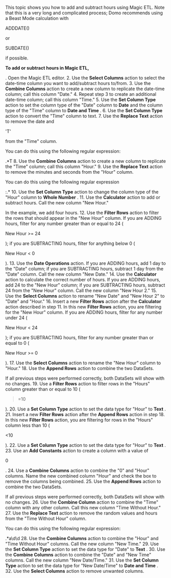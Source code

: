 

This topic shows you how to add and subtract hours using Magic ETL. Note that this is a very long and complicated process; Domo recommends using a Beast Mode calculation with

ADDDATE()

or

SUBDATE()

if possible.


**To add or subtract hours in Magic ETL,**

. Open the Magic ETL editor.
2. Use the
 **Select Columns**
 action to select the date-time column you want to add/subtract hours to/from.
3. Use the
 **Combine Columns**
 action to create a new column to replicate the date-time column; call this column "Date."
4. Repeat step 3 to create an additional date-time column; call this column "Time."
5. Use the
 **Set Column Type**
 action to set the column type of the "Date" column to
 **Date**
 and the column type of the "Time" column to
 **Date and Time**
 .
6. Use the
 **Set Column Type**
 action to convert the "Time" column to text.
7. Use the
 **Replace Text**
 action to remove the date and

'T'

from the "Time" column.


 You can do this using the following regular expression:

.\*T
8. Use the
 **Combine Columns**
 action to create a new column to replicate the "Time" column; call this column "Hour."
9. Use the
 **Replace Text**
 action to remove the minutes and seconds from the "Hour" column.


 You can do this using the following regular expression

:.\*
10. Use the
 **Set Column Type**
 action to change the column type of the "Hour" column to
 **Whole Number**
 .
11. Use the
 **Calculator**
 action to add or subtract hours. Call the new column "New Hour."


 In the example, we add four hours.
12. Use the
 **Filter Rows**
 action to filter the rows that should appear in the "New Hour" column. If you are ADDING hours, filter for any number greater than or equal to 24 (

New Hour >= 24

); if you are SUBTRACTING hours, filter for anything below 0 (

New Hour < 0

).
13. Use the
 **Date Operations**
 action. If you are ADDING hours, add 1 day to the "Date" column; if you are SUBTRACTING hours, subtract 1 day from the "Date" column. Call the new column "New Date."
14. Use the
 **Calculator**
 action to calculate the correct number of hours. If you are ADDING hours, add 24 to the "New Hour" column; if you are SUBTRACTING hours, subtract 24 from the "New Hour" column. Call the new column "New Hour 2."
15. Use the
 **Select Columns**
 action to rename "New Date" and "New Hour 2" to "Date" and "Hour."
16. Insert a new
 **Filter Rows**
 action after the
 **Calculator**
 action described in step 11. In this new
 **Filter Rows**
 action, you are filtering for the "New Hour" column. If you are ADDING hours, filter for any number under 24 (

New Hour < 24

); if you are SUBTRACTING hours, filter for any number greater than or equal to 0 (

New Hour >= 0

).
17. Use the
 **Select Columns**
 action to rename the "New Hour" column to "Hour."
18. Use the
 **Append Rows**
 action to combine the two DataSets.


 If all previous steps were performed correctly, both DataSets will show with no changes.
19. Use a
 **Filter Rows**
 action to filter rows in the "Hours" column greater than or equal to 10 (

>=10

).
20. Use a
 **Set Column Type**
 action to set the data type for "Hour" to
 **Text**
 .
21. Insert a new
 **Filter Rows**
 action after the
 **Append Rows**
 action in step 18. In this new
 **Filter Rows**
 action, you are filtering for rows in the "Hours" column less than 10 (

<10

).
22. Use a
 **Set Column Type**
 action to set the data type for "Hour" to
 **Text**
 .
23. Use an
 **Add Constants**
 action to create a column with a value of

0

.
24. Use a
 **Combine Columns**
 action to combine the "0" and "Hour" columns. Name the new combined column "Hour" and check the box to remove the columns being combined.
25. Use the
 **Append Rows**
 action to combine the two DataSets.


 If all previous steps were performed correctly, both DataSets will show with no changes.
26. Use the
 **Combine Column**
 action to combine the "Time" column with any other column. Call this new column "Time Without Hour."
27. Use the
 **Replace Text**
 action to remove the random values and hours from the "Time Without Hour" column.


 You can do this using the following regular expression:

.\*a\d\d
28. Use the
 **Combine Columns**
 action to combine the "Hour" and "Time Without Hour" columns. Call the new column "New Time."
29. Use the
 **Set Column Type**
 action to set the data type for "Date" to
 **Text**
 .
30. Use the
 **Combine Columns**
 action to combine the "Date" and "New Time" columns. Call the new column "New Date/Time."
31. Use the
 **Set Column Type**
 action to set the data type for "New Date/Time" to
 **Date and Time**
 .
32. Use the
 **Select Columns**
 action to remove unwanted columns.



